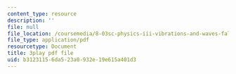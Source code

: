 ```yaml
---
content_type: resource
description: ''
file: null
file_location: /coursemedia/8-03sc-physics-iii-vibrations-and-waves-fall-2016/b31231156da523a0932e19e615a401d3_BX4QPdP7fT8.pdf
file_type: application/pdf
resourcetype: Document
title: 3play pdf file
uid: b3123115-6da5-23a0-932e-19e615a401d3
---
```

